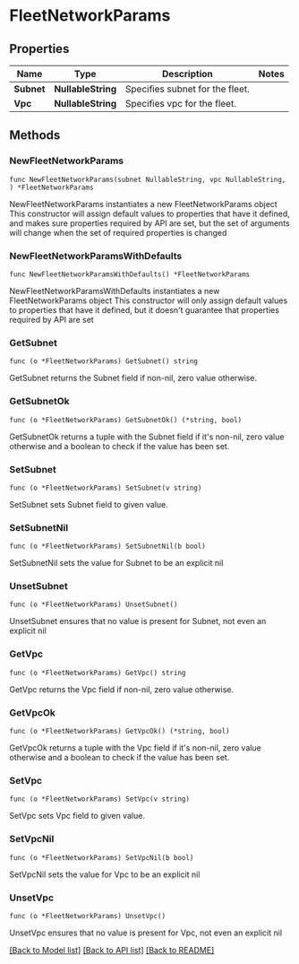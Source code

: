 # FleetNetworkParams

## Properties

Name | Type | Description | Notes
------------ | ------------- | ------------- | -------------
**Subnet** | **NullableString** | Specifies subnet for the fleet. | 
**Vpc** | **NullableString** | Specifies vpc for the fleet. | 

## Methods

### NewFleetNetworkParams

`func NewFleetNetworkParams(subnet NullableString, vpc NullableString, ) *FleetNetworkParams`

NewFleetNetworkParams instantiates a new FleetNetworkParams object
This constructor will assign default values to properties that have it defined,
and makes sure properties required by API are set, but the set of arguments
will change when the set of required properties is changed

### NewFleetNetworkParamsWithDefaults

`func NewFleetNetworkParamsWithDefaults() *FleetNetworkParams`

NewFleetNetworkParamsWithDefaults instantiates a new FleetNetworkParams object
This constructor will only assign default values to properties that have it defined,
but it doesn't guarantee that properties required by API are set

### GetSubnet

`func (o *FleetNetworkParams) GetSubnet() string`

GetSubnet returns the Subnet field if non-nil, zero value otherwise.

### GetSubnetOk

`func (o *FleetNetworkParams) GetSubnetOk() (*string, bool)`

GetSubnetOk returns a tuple with the Subnet field if it's non-nil, zero value otherwise
and a boolean to check if the value has been set.

### SetSubnet

`func (o *FleetNetworkParams) SetSubnet(v string)`

SetSubnet sets Subnet field to given value.


### SetSubnetNil

`func (o *FleetNetworkParams) SetSubnetNil(b bool)`

 SetSubnetNil sets the value for Subnet to be an explicit nil

### UnsetSubnet
`func (o *FleetNetworkParams) UnsetSubnet()`

UnsetSubnet ensures that no value is present for Subnet, not even an explicit nil
### GetVpc

`func (o *FleetNetworkParams) GetVpc() string`

GetVpc returns the Vpc field if non-nil, zero value otherwise.

### GetVpcOk

`func (o *FleetNetworkParams) GetVpcOk() (*string, bool)`

GetVpcOk returns a tuple with the Vpc field if it's non-nil, zero value otherwise
and a boolean to check if the value has been set.

### SetVpc

`func (o *FleetNetworkParams) SetVpc(v string)`

SetVpc sets Vpc field to given value.


### SetVpcNil

`func (o *FleetNetworkParams) SetVpcNil(b bool)`

 SetVpcNil sets the value for Vpc to be an explicit nil

### UnsetVpc
`func (o *FleetNetworkParams) UnsetVpc()`

UnsetVpc ensures that no value is present for Vpc, not even an explicit nil

[[Back to Model list]](../README.md#documentation-for-models) [[Back to API list]](../README.md#documentation-for-api-endpoints) [[Back to README]](../README.md)


